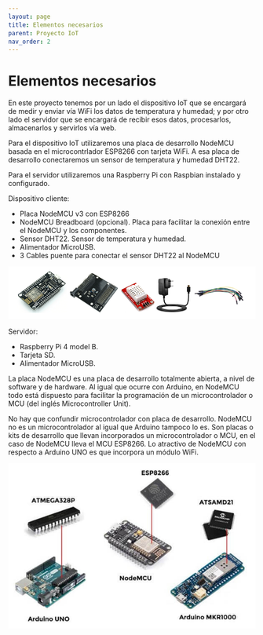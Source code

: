 ```yaml
---
layout: page
title: Elementos necesarios
parent: Proyecto IoT
nav_order: 2
---
```

# Elementos necesarios

En este proyecto tenemos por un lado el dispositivo IoT que se encargará de medir y enviar vía WiFi los datos de temperatura y humedad; y por otro lado el servidor que se encargará de recibir esos datos, procesarlos, almacenarlos y servirlos vía web.

Para el dispositivo IoT utilizaremos una placa de desarrollo NodeMCU basada en el microcontrlador ESP8266 con tarjeta WiFi. A esa placa de desarrollo conectaremos un sensor de temperatura y humedad DHT22.

Para el servidor utilizaremos una Raspberry Pi con Raspbian instalado y configurado.

Dispositivo cliente:
- Placa NodeMCU v3 con ESP8266
- NodeMCU Breadboard (opcional). Placa para facilitar la conexión entre el NodeMCU y los componentes.
- Sensor DHT22. Sensor de temperatura y humedad.
- Alimentador MicroUSB.
- 3 Cables puente para conectar el sensor DHT22 al NodeMCU

<img src="../images/Meteo3.png" width="700">

Servidor:
- Raspberry Pi 4 model B.
- Tarjeta SD.
- Alimentador MicroUSB.

La placa NodeMCU es una placa de desarrollo totalmente abierta, a nivel de software y de hardware. Al igual que ocurre con Arduino, en NodeMCU todo está dispuesto para facilitar la programación de un microcontrolador o MCU (del inglés Microcontroller Unit).

No hay que confundir microcontrolador con placa de desarrollo. NodeMCU no es un microcontrolador al igual que Arduino tampoco lo es. Son placas o kits de desarrollo que llevan incorporados un microcontrolador o MCU, en el caso de NodeMCU lleva el MCU ESP8266. Lo atractivo de NodeMCU con respecto a Arduino UNO es que incorpora un módulo WiFi.

<img src="../images/Meteo4.png">